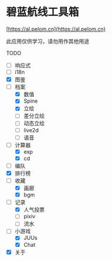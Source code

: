 # 碧蓝航线工具箱

[https://al.pelom.cn](https://al.pelom.cn)

此应用仅供学习，请勿用作其他用途

TODO

- [ ] 响应式
- [ ] i18n
- [x] 图鉴
- [ ] 档案
  - [x] 数值
  - [x] Spine
  - [x] 立绘
  - [ ] 差分立绘
  - [ ] 动态立绘
  - [ ] live2d
  - [ ] 语音
- [ ] 计算器
  - [x] exp
  - [x] cd
- [ ] 编队
- [x] 排行榜
- [ ] 收藏
  - [x] 画廊
  - [x] bgm
- [ ] 记录
  - [x] 人气投票
  - [ ] pixiv
  - [ ] 流水
- [ ] 小游戏
  - [x] JUUs
  - [x] Chat
- [x] 关于
